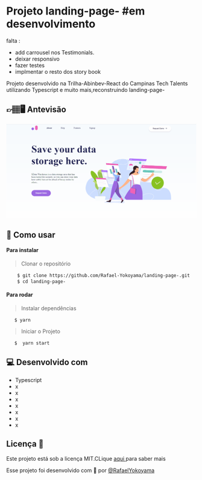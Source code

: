 
#   Projeto landing-page- #em desenvolvimento #

falta :
- add carrousel nos Testimonials.
- deixar responsivo
- fazer testes
- implmentar o resto dos story book


Projeto desenvolvido na Trilha-Abinbev-React  do Campinas Tech Talents  utilizando Typescript e muito mais,reconstruindo  landing-page-
## 👉🏽🖥 Antevisão 

![](https://github.com/Rafael-Yokoyama/landing-page-/blob/main/src/assets/gif.gif)

## 🧐 Como usar



#### Para instalar

  
  
        

      
  > Clonar o repositório
   
        $ git clone https://github.com/Rafael-Yokoyama/landing-page-.git
        $ cd landing-page-
        


#### Para rodar 
  > Instalar dependências
    
       $ yarn
       
       
  > Iniciar o Projeto 
  
       $  yarn start
  
  
## 💻 Desenvolvido com

* Typescript
*  x
* x
* x
* x
* x
* x
* x


## Licença 📝 
 
Este projeto está sob a licença MIT.CLique <a  href="https://github.com/Rafael-Yokoyama/Projetos-Trilha-Abinbev-React/blob/main/LICENSE"> aqui </a> para saber mais 

Esse projeto foi desenvolvido com 🖤 por  <a href="https://github.com/Rafael-Yokoyama"> @RafaelYokoyama </a> 

